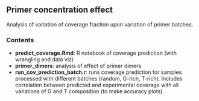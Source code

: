 ## Primer concentration effect

Analysis of variation of coverage fraction upon variation of primer batches.

### Contents
* __predict_coverage.Rmd__: R notebook of coverage prediction (with wrangling and data viz)
* __primer_dimers__: analysis of effect of primer dimers
* __run_cov_prediction_batch.r__: runs coverage prediction for samples processed with different batches (random, G-rich, T-rich). Includes correlation between predicted and experimental coverage with all variations of G and T composition (to make accuracy plots).
